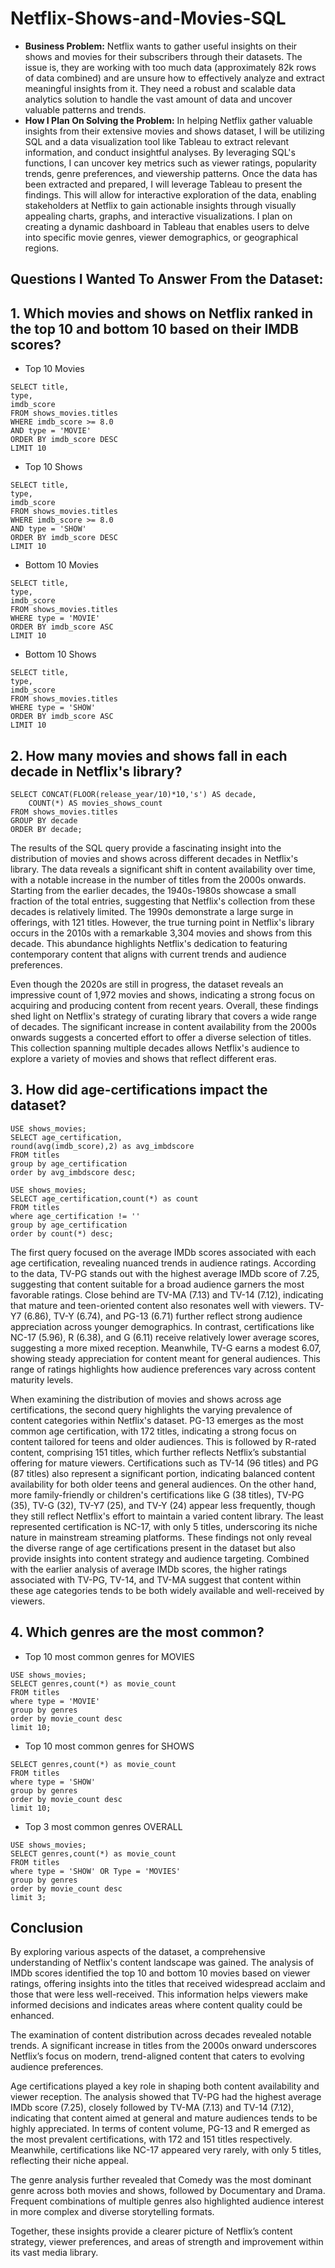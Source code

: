 # Netflix-Shows-and-Movies-SQL
- **Business Problem:** Netflix wants to gather useful insights on their shows and movies for their subscribers through their datasets. The issue is, they are working with too much data (approximately 82k rows of data combined) and are unsure how to effectively analyze and extract meaningful insights from it. They need a robust and scalable data analytics solution to handle the vast amount of data and uncover valuable patterns and trends.
- **How I Plan On Solving the Problem:** In helping Netflix gather valuable insights from their extensive movies and shows dataset, I will be utilizing SQL and a data visualization tool like Tableau to extract relevant information, and conduct insightful analyses. By leveraging SQL's functions, I can uncover key metrics such as viewer ratings, popularity trends, genre preferences, and viewership patterns. Once the data has been extracted and prepared, I will leverage Tableau to present the findings. This will allow for interactive exploration of the data, enabling stakeholders at Netflix to gain actionable insights through visually appealing charts, graphs, and interactive visualizations. I plan on creating a dynamic dashboard in Tableau that enables users to delve into specific movie genres, viewer demographics, or geographical regions.
## Questions I Wanted To Answer From the Dataset:

## 1. Which movies and shows on Netflix ranked in the top 10 and bottom 10 based on their IMDB scores?
- Top 10 Movies
```mysql
SELECT title, 
type, 
imdb_score
FROM shows_movies.titles
WHERE imdb_score >= 8.0
AND type = 'MOVIE'
ORDER BY imdb_score DESC
LIMIT 10
```
- Top 10 Shows
```mysql
SELECT title, 
type, 
imdb_score
FROM shows_movies.titles
WHERE imdb_score >= 8.0
AND type = 'SHOW'
ORDER BY imdb_score DESC
LIMIT 10
```
- Bottom 10 Movies
```mysql
SELECT title, 
type, 
imdb_score
FROM shows_movies.titles
WHERE type = 'MOVIE'
ORDER BY imdb_score ASC
LIMIT 10
```
- Bottom 10 Shows
```mysql
SELECT title, 
type, 
imdb_score
FROM shows_movies.titles
WHERE type = 'SHOW'
ORDER BY imdb_score ASC
LIMIT 10
```
## 2. How many movies and shows fall in each decade in Netflix's library?
```mysql
SELECT CONCAT(FLOOR(release_year/10)*10,'s') AS decade,
	COUNT(*) AS movies_shows_count
FROM shows_movies.titles
GROUP BY decade
ORDER BY decade;
```
The results of the SQL query provide a fascinating insight into the distribution of movies and shows across different decades in Netflix's library. The data reveals a significant shift in content availability over time, with a notable increase in the number of titles from the 2000s onwards. Starting from the earlier decades, the 1940s-1980s showcase a small fraction of the total entries, suggesting that Netflix's collection from these decades is relatively limited. The 1990s demonstrate a large surge in offerings, with 121 titles. However, the true turning point in Netflix's library occurs in the 2010s with a remarkable 3,304 movies and shows from this decade. This abundance highlights Netflix's dedication to featuring contemporary content that aligns with current trends and audience preferences.

Even though the 2020s are still in progress, the dataset reveals an impressive count of 1,972 movies and shows, indicating a strong focus on acquiring and producing content from recent years. Overall, these findings shed light on Netflix's strategy of curating library that covers a wide range of decades. The significant increase in content availability from the 2000s onwards suggests a concerted effort to offer a diverse selection of titles. This collection spanning multiple decades allows Netflix's audience to explore a variety of movies and shows that reflect different eras. 
## 3. How did age-certifications impact the dataset?
```mysql
USE shows_movies;
SELECT age_certification,
round(avg(imdb_score),2) as avg_imbdscore
FROM titles
group by age_certification
order by avg_imbdscore desc;
```
```mysql
USE shows_movies;
SELECT age_certification,count(*) as count
FROM titles
where age_certification != ''
group by age_certification
order by count(*) desc;
```
The first query focused on the average IMDb scores associated with each age certification, revealing nuanced trends in audience ratings. According to the data, TV-PG stands out with the highest average IMDb score of 7.25, suggesting that content suitable for a broad audience garners the most favorable ratings. Close behind are TV-MA (7.13) and TV-14 (7.12), indicating that mature and teen-oriented content also resonates well with viewers. TV-Y7 (6.86), TV-Y (6.74), and PG-13 (6.71) further reflect strong audience appreciation across younger demographics. In contrast, certifications like NC-17 (5.96), R (6.38), and G (6.11) receive relatively lower average scores, suggesting a more mixed reception. Meanwhile, TV-G earns a modest 6.07, showing steady appreciation for content meant for general audiences. This range of ratings highlights how audience preferences vary across content maturity levels.

When examining the distribution of movies and shows across age certifications, the second query highlights the varying prevalence of content categories within Netflix's dataset. PG-13 emerges as the most common age certification, with 172 titles, indicating a strong focus on content tailored for teens and older audiences. This is followed by R-rated content, comprising 151 titles, which further reflects Netflix’s substantial offering for mature viewers. Certifications such as TV-14 (96 titles) and PG (87 titles) also represent a significant portion, indicating balanced content availability for both older teens and general audiences.
On the other hand, more family-friendly or children's certifications like G (38 titles), TV-PG (35), TV-G (32), TV-Y7 (25), and TV-Y (24) appear less frequently, though they still reflect Netflix's effort to maintain a varied content library. The least represented certification is NC-17, with only 5 titles, underscoring its niche nature in mainstream streaming platforms.
These findings not only reveal the diverse range of age certifications present in the dataset but also provide insights into content strategy and audience targeting. Combined with the earlier analysis of average IMDb scores, the higher ratings associated with TV-PG, TV-14, and TV-MA suggest that content within these age categories tends to be both widely available and well-received by viewers.
## 4. Which genres are the most common? 
- Top 10 most common genres for MOVIES
```mysql
USE shows_movies;
SELECT genres,count(*) as movie_count
FROM titles
where type = 'MOVIE'
group by genres
order by movie_count desc
limit 10;
```
- Top 10 most common genres for SHOWS
```mysql
SELECT genres,count(*) as movie_count
FROM titles
where type = 'SHOW'
group by genres
order by movie_count desc
limit 10;
```
- Top 3 most common genres OVERALL
```mysql
USE shows_movies;
SELECT genres,count(*) as movie_count
FROM titles
where type = 'SHOW' OR Type = 'MOVIES'
group by genres
order by movie_count desc
limit 3;
```
## Conclusion 
By exploring various aspects of the dataset, a comprehensive understanding of Netflix's content landscape was gained. The analysis of IMDb scores identified the top 10 and bottom 10 movies based on viewer ratings, offering insights into the titles that received widespread acclaim and those that were less well-received. This information helps viewers make informed decisions and indicates areas where content quality could be enhanced.

The examination of content distribution across decades revealed notable trends. A significant increase in titles from the 2000s onward underscores Netflix’s focus on modern, trend-aligned content that caters to evolving audience preferences.

Age certifications played a key role in shaping both content availability and viewer reception. The analysis showed that TV-PG had the highest average IMDb score (7.25), closely followed by TV-MA (7.13) and TV-14 (7.12), indicating that content aimed at general and mature audiences tends to be highly appreciated. In terms of content volume, PG-13 and R emerged as the most prevalent certifications, with 172 and 151 titles respectively. Meanwhile, certifications like NC-17 appeared very rarely, with only 5 titles, reflecting their niche appeal.

The genre analysis further revealed that Comedy was the most dominant genre across both movies and shows, followed by Documentary and Drama. Frequent combinations of multiple genres also highlighted audience interest in more complex and diverse storytelling formats.

Together, these insights provide a clearer picture of Netflix’s content strategy, viewer preferences, and areas of strength and improvement within its vast media library.



